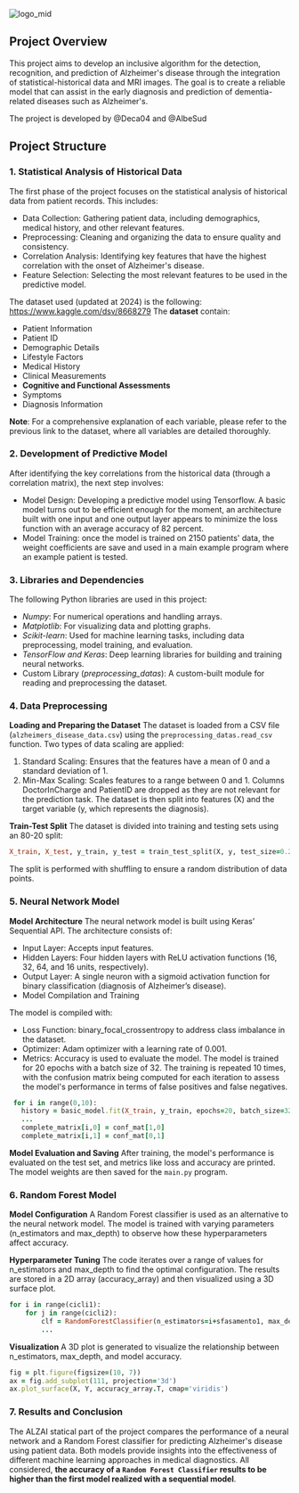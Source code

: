 ![logo_mid](https://github.com/user-attachments/assets/6a0469e0-80c8-44fc-863f-7939b9eab653)


## Project Overview
This project aims to develop an inclusive algorithm for the detection, recognition, and prediction of Alzheimer's disease through the integration of statistical-historical data and MRI images. The goal is to create a reliable model that can assist in the early diagnosis and prediction of dementia-related diseases such as Alzheimer's.

The project is developed by @Deca04 and @AlbeSud

## Project Structure
   ### 1. Statistical Analysis of Historical Data
   The first phase of the project focuses on the statistical analysis of historical data from patient records. This includes:

   * Data Collection: Gathering patient data, including demographics, medical history, and other relevant features.
   * Preprocessing: Cleaning and organizing the data to ensure quality and consistency.
   * Correlation Analysis: Identifying key features that have the highest correlation with the onset of Alzheimer's disease.
   * Feature Selection: Selecting the most relevant features to be used in the predictive model.

   The dataset used (updated at 2024) is the following: https://www.kaggle.com/dsv/8668279
   The **dataset** contain: 
   * Patient Information
   * Patient ID
   * Demographic Details
   * Lifestyle Factors
   * Medical History
   * Clinical Measurements
   * **Cognitive and Functional Assessments**
   * Symptoms
   * Diagnosis Information

   **Note**: For a comprehensive explanation of each variable, please refer to the previous link to the dataset, where all variables are detailed thoroughly.
   
   ### 2. Development of Predictive Model
   After identifying the key correlations from the historical data (through a correlation matrix), the next step involves:

   * Model Design: Developing a predictive model using Tensorflow.
     A basic model turns out to be efficient enough for the moment, an architecture built with one input and one output layer appears to minimize the loss function with an average accuracy of 82 percent.
   * Model Training: once the model is trained on 2150 patients' data, the weight coefficients are save and used in a main example program where an example patient is tested.

   ### 3. Libraries and Dependencies
   The following Python libraries are used in this project:

   * *Numpy*: For numerical operations and handling arrays.
   * *Matplotlib*: For visualizing data and plotting graphs.
   * *Scikit-learn*: Used for machine learning tasks, including data preprocessing, model training, and evaluation.
   * *TensorFlow and Keras*: Deep learning libraries for building and training neural networks.
   * Custom Library (*preprocessing_datas*): A custom-built module for reading and preprocessing the dataset.

   ### 4. Data Preprocessing
   **Loading and Preparing the Dataset**
   The dataset is loaded from a CSV file (`alzheimers_disease_data.csv`) using the `preprocessing_datas.read_csv` function. Two types of data scaling are applied:

   1. Standard Scaling: Ensures that the features have a mean of 0 and a standard deviation of 1.
   2. Min-Max Scaling: Scales features to a range between 0 and 1.
   Columns DoctorInCharge and PatientID are dropped as they are not relevant for the prediction task. The dataset is then split into features (X) and the target variable (y, which represents the diagnosis).

   **Train-Test Split**
   The dataset is divided into training and testing sets using an 80-20 split:

   ```ruby
   X_train, X_test, y_train, y_test = train_test_split(X, y, test_size=0.25, random_state=0, shuffle=True)
   ```
   The split is performed with shuffling to ensure a random distribution of data points.

   ### 5. Neural Network Model
   **Model Architecture**
   The neural network model is built using Keras’ Sequential API. The architecture consists of:

   * Input Layer: Accepts input features.
   * Hidden Layers: Four hidden layers with ReLU activation functions (16, 32, 64, and 16 units, respectively).
   * Output Layer: A single neuron with a sigmoid activation function for binary classification (diagnosis of Alzheimer’s disease).
   * Model Compilation and Training
     
   The model is compiled with:
   - Loss Function: binary_focal_crossentropy to address class imbalance in the dataset.
   - Optimizer: Adam optimizer with a learning rate of 0.001.
   - Metrics: Accuracy is used to evaluate the model.
   The model is trained for 20 epochs with a batch size of 32. The training is repeated 10 times, with the confusion matrix being computed for each iteration to assess the model's performance in terms of false 
   positives and false negatives.

   ```ruby
    for i in range(0,10):
      history = basic_model.fit(X_train, y_train, epochs=20, batch_size=32)
      ...
      complete_matrix[i,0] = conf_mat[1,0]
      complete_matrix[i,1] = conf_mat[0,1]
   ```

   **Model Evaluation and Saving**
   After training, the model's performance is evaluated on the test set, and metrics like loss and accuracy are printed. The model weights are then saved for the `main.py` program.

   ### 6. Random Forest Model
   **Model Configuration**
   A Random Forest classifier is used as an alternative to the neural network model. The model is trained with varying parameters (n_estimators and max_depth) to observe how these hyperparameters affect accuracy.

   **Hyperparameter Tuning**
   The code iterates over a range of values for n_estimators and max_depth to find the optimal configuration. The results are stored in a 2D array (accuracy_array) and then visualized using a 3D surface plot.

```ruby
for i in range(cicli1):
    for j in range(cicli2):
        clf = RandomForestClassifier(n_estimators=i+sfasamento1, max_depth=j+sfasamento2, ...)
        ...
```

**Visualization**
A 3D plot is generated to visualize the relationship between n_estimators, max_depth, and model accuracy.

```ruby
fig = plt.figure(figsize=(10, 7))
ax = fig.add_subplot(111, projection='3d')
ax.plot_surface(X, Y, accuracy_array.T, cmap='viridis')
```

### 7. Results and Conclusion
The ALZAI statical part of the project  compares the performance of a neural network and a Random Forest classifier for predicting Alzheimer's disease using patient data. Both models provide insights into the effectiveness of different machine learning approaches in medical diagnostics. All considered, **the accuracy of a `Random Forest Classifier` results to be higher than the first model realized with a sequential model**.
